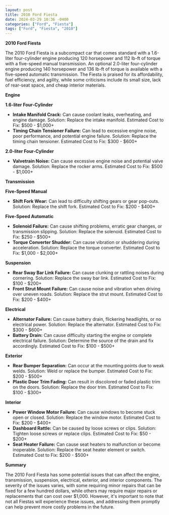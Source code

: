 ```yaml
---
layout: post
title: 2010 Ford Fiesta
date: 2024-03-29 10:36 -0400
categories: ["Ford", "Fiesta"]
tags: ["Ford", "Fiesta", "2010"]
---
```

**2010 Ford Fiesta**

The 2010 Ford Fiesta is a subcompact car that comes standard with a 1.6-liter four-cylinder engine producing 120 horsepower and 112 lb-ft of torque with a five-speed manual transmission. An optional 2.0-liter four-cylinder engine producing 140 horsepower and 136 lb-ft of torque is available with a five-speed automatic transmission. The Fiesta is praised for its affordability, fuel efficiency, and agility, while some criticisms include its small size, lack of rear-seat space, and cheap interior materials.

**Engine**

**1.6-liter Four-Cylinder**

* **Intake Manifold Crack:** Can cause coolant leaks, overheating, and engine damage. Solution: Replace the intake manifold. Estimated Cost to Fix: $500 - $1,000+
* **Timing Chain Tensioner Failure:** Can lead to excessive engine noise, poor performance, and potential engine failure. Solution: Replace the timing chain tensioner. Estimated Cost to Fix: $300 - $600+

**2.0-liter Four-Cylinder**

* **Valvetrain Noise:** Can cause excessive engine noise and potential valve damage. Solution: Replace the rocker arms. Estimated Cost to Fix: $500 - $1,000+

**Transmission**

**Five-Speed Manual**

* **Shift Fork Wear:** Can lead to difficulty shifting gears or gear pop-outs. Solution: Replace the shift fork. Estimated Cost to Fix: $200 - $400+

**Five-Speed Automatic**

* **Solenoid Failure:** Can cause shifting problems, erratic gear changes, or transmission slipping. Solution: Replace the solenoid. Estimated Cost to Fix: $250 - $500+
* **Torque Converter Shudder:** Can cause vibration or shuddering during acceleration. Solution: Replace the torque converter. Estimated Cost to Fix: $1,000 - $2,000+

**Suspension**

* **Rear Sway Bar Link Failure:** Can cause clunking or rattling noises during cornering. Solution: Replace the sway bar link. Estimated Cost to Fix: $100 - $200+
* **Front Strut Mount Failure:** Can cause noise and vibration when driving over uneven roads. Solution: Replace the strut mount. Estimated Cost to Fix: $200 - $400+

**Electrical**

* **Alternator Failure:** Can cause battery drain, flickering headlights, or no electrical power. Solution: Replace the alternator. Estimated Cost to Fix: $300 - $600+
* **Battery Drain:** Can cause difficulty starting the engine or complete electrical failure. Solution: Determine the source of the drain and fix accordingly. Estimated Cost to Fix: $100 - $500+

**Exterior**

* **Rear Bumper Separation:** Can occur at the mounting points due to weak welds. Solution: Weld or replace the bumper. Estimated Cost to Fix: $200 - $500+
* **Plastic Door Trim Fading:** Can result in discolored or faded plastic trim on the doors. Solution: Replace the door trim. Estimated Cost to Fix: $100 - $300+

**Interior**

* **Power Window Motor Failure:** Can cause windows to become stuck open or closed. Solution: Replace the window motor. Estimated Cost to Fix: $200 - $400+
* **Dashboard Rattle:** Can be caused by loose screws or clips. Solution: Tighten loose screws or replace clips. Estimated Cost to Fix: $50 - $200+
* **Seat Heater Failure:** Can cause seat heaters to malfunction or become inoperable. Solution: Replace the seat heater element or switch. Estimated Cost to Fix: $200 - $500+

**Summary**

The 2010 Ford Fiesta has some potential issues that can affect the engine, transmission, suspension, electrical, exterior, and interior components. The severity of the issues varies, with some requiring minor repairs that can be fixed for a few hundred dollars, while others may require major repairs or replacements that can cost over $1,000. However, it's important to note that not all Fiestas will experience these issues, and addressing them promptly can help prevent more costly problems in the future.

